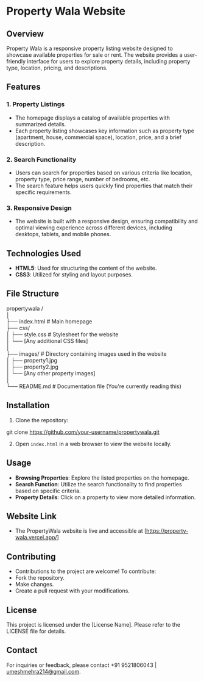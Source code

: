 # Property Wala Website

## Overview
Property Wala is a responsive property listing website designed to showcase available properties for sale or rent. The website provides a user-friendly interface for users to explore property details, including property type, location, pricing, and descriptions.

## Features

### 1. Property Listings
- The homepage displays a catalog of available properties with summarized details.
- Each property listing showcases key information such as property type (apartment, house, commercial space), location, price, and a brief description.

### 2. Search Functionality
- Users can search for properties based on various criteria like location, property type, price range, number of bedrooms, etc.
- The search feature helps users quickly find properties that match their specific requirements.

### 3. Responsive Design
- The website is built with a responsive design, ensuring compatibility and optimal viewing experience across different devices, including desktops, tablets, and mobile phones.

## Technologies Used
- **HTML5**: Used for structuring the content of the website.
- **CSS3**: Utilized for styling and layout purposes.

## File Structure


propertywala /<br>
│<br>
├── index.html # Main homepage<br>
├── css/<br>
│ ├── style.css # Stylesheet for the website<br>
│ └── [Any additional CSS files]<br>
│<br>
├── images/ # Directory containing images used in the website<br>
│ ├── property1.jpg<br>
│ ├── property2.jpg<br>
│ └── [Any other property images]<br>
│<br>
└── README.md # Documentation file (You're currently reading this)<br>



## Installation
1. Clone the repository:

git clone https://github.com/your-username/propertywala.git

2. Open `index.html` in a web browser to view the website locally.

## Usage
- **Browsing Properties**: Explore the listed properties on the homepage.
- **Search Function**: Utilize the search functionality to find properties based on specific criteria.
- **Property Details**: Click on a property to view more detailed information.

## Website Link
- The PropertyWala website is live and accessible at [https://property-wala.vercel.app/]

## Contributing
- Contributions to the project are welcome! To contribute:
 - Fork the repository.
 - Make changes.
 - Create a pull request with your modifications.

## License
This project is licensed under the [License Name]. Please refer to the LICENSE file for details.

## Contact
For inquiries or feedback, please contact +91 9521806043 | umeshmehra214@gmail.com.

